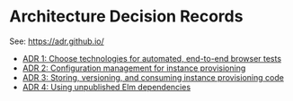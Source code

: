 # Architecture Decision Records

See: <https://adr.github.io/>

- [ADR 1: Choose technologies for automated, end-to-end browser tests](choose_technologies_for_browser_tests.md)
- [ADR 2: Configuration management for instance provisioning](config-mgt-instance-provisioning.md)
- [ADR 3: Storing, versioning, and consuming instance provisioning code](storing-versioning-consuming-instance-provisioning-code.md)
- [ADR 4: Using unpublished Elm dependencies](using-unpublished-elm-dependencies.md)